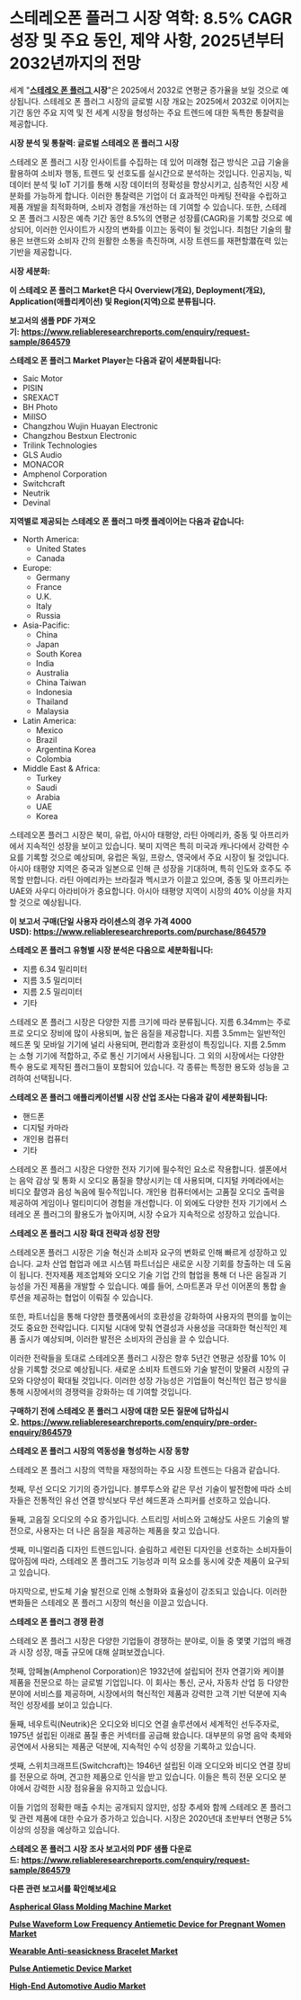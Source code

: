 <p><h1>스테레오폰 플러그 시장 역학: 8.5% CAGR 성장 및 주요 동인, 제약 사항, 2025년부터 2032년까지의 전망</h1></p><p>세계 "<strong><a href="https://www.reliableresearchreports.com/stereo-phone-plug-r864579?utm_campaign=105&utm_medium=8&utm_source=Github&utm_content=ia&utm_term=14032025&utm_id=stereo-phone-plug">스테레오 폰 플러그&nbsp;</a></strong><strong>시장</strong>"은 2025에서 2032로 연평균 증가율을 보일 것으로 예상됩니다. 스테레오 폰 플러그 시장의 글로벌 시장 개요는 2025에서 2032로 이어지는 기간 동안 주요 지역 및 전 세계 시장을 형성하는 주요 트렌드에 대한 독특한 통찰력을 제공합니다.</p>
<p><strong>시장 분석 및 통찰력: 글로벌 스테레오 폰 플러그 시장</strong></p>
<p><p>스테레오 폰 플러그 시장 인사이트를 수집하는 데 있어 미래형 접근 방식은 고급 기술을 활용하여 소비자 행동, 트렌드 및 선호도를 실시간으로 분석하는 것입니다. 인공지능, 빅데이터 분석 및 IoT 기기를 통해 시장 데이터의 정확성을 향상시키고, 심층적인 시장 세분화를 가능하게 합니다. 이러한 통찰력은 기업이 더 효과적인 마케팅 전략을 수립하고 제품 개발을 최적화하며, 소비자 경험을 개선하는 데 기여할 수 있습니다. 또한, 스테레오 폰 플러그 시장은 예측 기간 동안 8.5%의 연평균 성장률(CAGR)을 기록할 것으로 예상되어, 이러한 인사이트가 시장의 변화를 이끄는 동력이 될 것입니다. 최첨단 기술의 활용은 브랜드와 소비자 간의 원활한 소통을 촉진하며, 시장 트렌드를 재편할潜在력 있는 기반을 제공합니다.</p><a href="%7CAUTHORITHY_DOMAIN_URL%7C?utm_campaign=105&utm_medium=8&utm_source=Github&utm_content=ia&utm_term=14032025&utm_id=stereo-phone-plug"></a></p>
<p><strong>시장 세분화:</strong></p>
<p><strong>이 스테레오 폰 플러그 Market은 다시 Overview(개요), Deployment(개요), Application(애플리케이션) 및 Region(지역)으로 분류됩니다.</strong></p>
<p><strong>보고서의 샘플 PDF 가져오기:&nbsp;<a href="https://www.reliableresearchreports.com/enquiry/request-sample/864579?utm_campaign=105&utm_medium=8&utm_source=Github&utm_content=ia&utm_term=14032025&utm_id=stereo-phone-plug">https://www.reliableresearchreports.com/enquiry/request-sample/864579</a></strong><strong></strong></p>
<p><strong>스테레오 폰 플러그 Market Player는 다음과 같이 세분화됩니다:</strong></p>
<p><ul><li>Saic Motor</li><li>PISIN</li><li>SREXACT</li><li>BH Photo</li><li>MillSO</li><li>Changzhou Wujin Huayan Electronic</li><li>Changzhou Bestxun Electronic</li><li>Trilink Technologies</li><li>GLS Audio</li><li>MONACOR</li><li>Amphenol Corporation</li><li>Switchcraft</li><li>Neutrik</li><li>Devinal</li></ul></p>
<p><strong>지역별로 제공되는 스테레오 폰 플러그 마켓 플레이어는 다음과 같습니다:</strong></p>
<p><ul>
    <li>
        North America:
        <ul>
            <li>United States</li>
            <li>Canada</li>
        </ul>
    </li>
    <li>
        Europe:
        <ul>
            <li>Germany</li>
            <li>France</li>
            <li>U.K.</li>
            <li>Italy</li>
            <li>Russia</li>
        </ul>
    </li>
    <li>
        Asia-Pacific:
        <ul>
            <li>China</li>
            <li>Japan</li>
            <li>South Korea</li>
            <li>India</li>
            <li>Australia</li>
            <li>China Taiwan</li>
            <li>Indonesia</li>
            <li>Thailand</li>
            <li>Malaysia</li>
        </ul>
    </li>
    <li>
        Latin America:
        <ul>
            <li>Mexico</li>
            <li>Brazil</li>
            <li>Argentina Korea</li>
            <li>Colombia</li>
        </ul>
    </li>
    <li>
        Middle East & Africa:
        <ul>
            <li>Turkey</li>
            <li>Saudi</li>
            <li>Arabia</li>
            <li>UAE</li>
            <li>Korea</li>
        </ul>
    </li>
    </ul></p>
<p><p>스테레오폰 플러그 시장은 북미, 유럽, 아시아 태평양, 라틴 아메리카, 중동 및 아프리카에서 지속적인 성장을 보이고 있습니다. 북미 지역은 특히 미국과 캐나다에서 강력한 수요를 기록할 것으로 예상되며, 유럽은 독일, 프랑스, 영국에서 주요 시장이 될 것입니다. 아시아 태평양 지역은 중국과 일본으로 인해 큰 성장을 기대하며, 특히 인도와 호주도 주목할 만합니다. 라틴 아메리카는 브라질과 멕시코가 이끌고 있으며, 중동 및 아프리카는 UAE와 사우디 아라비아가 중요합니다. 아시아 태평양 지역이 시장의 40% 이상을 차지할 것으로 예상됩니다.</p></p>
<p><strong>이 보고서 구매(단일 사용자 라이센스의 경우 가격 4000 USD):&nbsp;<a href="https://www.reliableresearchreports.com/purchase/864579?utm_campaign=105&utm_medium=8&utm_source=Github&utm_content=ia&utm_term=14032025&utm_id=stereo-phone-plug">https://www.reliableresearchreports.com/purchase/864579</a></strong></p>
<p><strong>스테레오 폰 플러그 유형별 시장 분석은 다음으로 세분화됩니다:</strong></p>
<p><ul><li>지름 6.34 밀리미터</li><li>지름 3.5 밀리미터</li><li>지름 2.5 밀리미터</li><li>기타</li></ul></p>
<p><p>스테레오 폰 플러그 시장은 다양한 지름 크기에 따라 분류됩니다. 지름 6.34mm는 주로 프로 오디오 장비에 많이 사용되며, 높은 음질을 제공합니다. 지름 3.5mm는 일반적인 헤드폰 및 모바일 기기에 널리 사용되며, 편리함과 호환성이 특징입니다. 지름 2.5mm는 소형 기기에 적합하고, 주로 통신 기기에서 사용됩니다. 그 외의 시장에서는 다양한 특수 용도로 제작된 플러그들이 포함되어 있습니다. 각 종류는 특정한 용도와 성능을 고려하여 선택됩니다.</p></p>
<p><strong>스테레오 폰 플러그 애플리케이션별 시장 산업 조사는 다음과 같이 세분화됩니다:</strong></p>
<p><ul><li>핸드폰</li><li>디지털 카마라</li><li>개인용 컴퓨터</li><li>기타</li></ul></p>
<p><p>스테레오 폰 플러그 시장은 다양한 전자 기기에 필수적인 요소로 작용합니다. 셀폰에서는 음악 감상 및 통화 시 오디오 품질을 향상시키는 데 사용되며, 디지털 카메라에서는 비디오 촬영과 음성 녹음에 필수적입니다. 개인용 컴퓨터에서는 고품질 오디오 출력을 제공하여 게임이나 멀티미디어 경험을 개선합니다. 이 외에도 다양한 전자 기기에서 스테레오 폰 플러그의 활용도가 높아지며, 시장 수요가 지속적으로 성장하고 있습니다.</p></p>
<p><strong>스테레오 폰 플러그 시장 확대 전략과 성장 전망</strong></p>
<p><p>스테레오폰 플러그 시장은 기술 혁신과 소비자 요구의 변화로 인해 빠르게 성장하고 있습니다. 교차 산업 협업과 에코 시스템 파트너십은 새로운 시장 기회를 창출하는 데 도움이 됩니다. 전자제품 제조업체와 오디오 기술 기업 간의 협업을 통해 더 나은 음질과 기능성을 가진 제품을 개발할 수 있습니다. 예를 들어, 스마트폰과 무선 이어폰의 통합 솔루션을 제공하는 협업이 이뤄질 수 있습니다.</p><p>또한, 파트너십을 통해 다양한 플랫폼에서의 호환성을 강화하여 사용자의 편의를 높이는 것도 중요한 전략입니다. 디지털 시대에 맞춰 연결성과 사용성을 극대화한 혁신적인 제품 출시가 예상되며, 이러한 발전은 소비자의 관심을 끌 수 있습니다.</p><p>이러한 전략들을 토대로 스테레오폰 플러그 시장은 향후 5년간 연평균 성장률 10% 이상을 기록할 것으로 예상됩니다. 새로운 소비자 트렌드와 기술 발전이 맞물려 시장의 규모와 다양성이 확대될 것입니다. 이러한 성장 가능성은 기업들이 혁신적인 접근 방식을 통해 시장에서의 경쟁력을 강화하는 데 기여할 것입니다.</p></p>
<p><strong>구매하기 전에 스테레오 폰 플러그 시장에 대한 모든 질문에 답하십시오.&nbsp;<a href="https://www.reliableresearchreports.com/enquiry/pre-order-enquiry/864579?utm_campaign=105&utm_medium=8&utm_source=Github&utm_content=ia&utm_term=14032025&utm_id=stereo-phone-plug">https://www.reliableresearchreports.com/enquiry/pre-order-enquiry/864579</a></strong><strong></strong></p>
<p><strong>스테레오 폰 플러그 시장의 역동성을 형성하는 시장 동향</strong></p>
<p><p>스테레오 폰 플러그 시장의 역학을 재정의하는 주요 시장 트렌드는 다음과 같습니다. </p><p>첫째, 무선 오디오 기기의 증가입니다. 블루투스와 같은 무선 기술이 발전함에 따라 소비자들은 전통적인 유선 연결 방식보다 무선 헤드폰과 스피커를 선호하고 있습니다. </p><p>둘째, 고음질 오디오의 수요 증가입니다. 스트리밍 서비스와 고해상도 사운드 기술의 발전으로, 사용자는 더 나은 음질을 제공하는 제품을 찾고 있습니다. </p><p>셋째, 미니멀리즘 디자인 트렌드입니다. 슬림하고 세련된 디자인을 선호하는 소비자들이 많아짐에 따라, 스테레오 폰 플러그도 기능성과 미적 요소를 동시에 갖춘 제품이 요구되고 있습니다. </p><p>마지막으로, 반도체 기술 발전으로 인해 소형화와 효율성이 강조되고 있습니다. 이러한 변화들은 스테레오 폰 플러그 시장의 혁신을 이끌고 있습니다.</p></p>
<p><strong>스테레오 폰 플러그 경쟁 환경</strong></p>
<p><p>스테레오 폰 플러그 시장은 다양한 기업들이 경쟁하는 분야로, 이들 중 몇몇 기업의 배경과 시장 성장, 매출 규모에 대해 살펴보겠습니다. </p><p>첫째, 암페놀(Amphenol Corporation)은 1932년에 설립되어 전자 연결기와 케이블 제품을 전문으로 하는 글로벌 기업입니다. 이 회사는 통신, 군사, 자동차 산업 등 다양한 분야에 서비스를 제공하며, 시장에서의 혁신적인 제품과 강력한 고객 기반 덕분에 지속적인 성장세를 보이고 있습니다.</p><p>둘째, 네우트릭(Neutrik)은 오디오와 비디오 연결 솔루션에서 세계적인 선두주자로, 1975년 설립된 이래로 품질 좋은 커넥터를 공급해 왔습니다. 대부분의 유명 음악 축제와 공연에서 사용되는 제품군 덕분에, 지속적인 수익 성장을 기록하고 있습니다.</p><p>셋째, 스위치크래프트(Switchcraft)는 1946년 설립된 이래 오디오와 비디오 연결 장비를 전문으로 하며, 견고한 제품으로 인식을 받고 있습니다. 이들은 특히 전문 오디오 분야에서 강력한 시장 점유율을 유지하고 있습니다.</p><p>이들 기업의 정확한 매출 수치는 공개되지 않지만, 성장 추세와 함께 스테레오 폰 플러그 및 관련 제품에 대한 수요가 증가하고 있습니다. 시장은 2020년대 초반부터 연평균 5% 이상의 성장을 예상하고 있습니다.</p></p>
<p><strong>스테레오 폰 플러그 시장 조사 보고서의 PDF 샘플 다운로드:&nbsp;<a href="https://www.reliableresearchreports.com/enquiry/request-sample/864579?utm_campaign=105&utm_medium=8&utm_source=Github&utm_content=ia&utm_term=14032025&utm_id=stereo-phone-plug">https://www.reliableresearchreports.com/enquiry/request-sample/864579</a></strong></p>
<p><strong></strong></p>
<p><strong></strong></p>
<p><strong></strong></p>
<p><strong></strong></p>
<p><strong>다른 관련 보고서를 확인해보세요</strong></p>
<p><strong><p><a href="https://github.com/kimomeifbnu26/Market-Research-Report-List-1/blob/main/aspherical-glass-molding-machine-market.md?utm_campaign=105&utm_medium=8&utm_source=Github&utm_content=ia&utm_term=14032025&utm_id=stereo-phone-plug">Aspherical Glass Molding Machine Market</a></p><p><a href="https://github.com/forttgoddym7/Market-Research-Report-List-1/blob/main/pulse-waveform-low-frequency-antiemetic-device-for-pregnant-women-market.md?utm_campaign=105&utm_medium=8&utm_source=Github&utm_content=ia&utm_term=14032025&utm_id=stereo-phone-plug">Pulse Waveform Low Frequency Antiemetic Device for Pregnant Women Market</a></p><p><a href="https://github.com/daddskokenk4/Market-Research-Report-List-1/blob/main/wearable-anti-seasickness-bracelet-market.md?utm_campaign=105&utm_medium=8&utm_source=Github&utm_content=ia&utm_term=14032025&utm_id=stereo-phone-plug">Wearable Anti-seasickness Bracelet Market</a></p><p><a href="https://github.com/nicoytabiz7/Market-Research-Report-List-1/blob/main/pulse-antiemetic-device-market.md?utm_campaign=105&utm_medium=8&utm_source=Github&utm_content=ia&utm_term=14032025&utm_id=stereo-phone-plug">Pulse Antiemetic Device Market</a></p><p><a href="https://github.com/kabotcaddoub/Market-Research-Report-List-1/blob/main/high-end-automotive-audio-market.md?utm_campaign=105&utm_medium=8&utm_source=Github&utm_content=ia&utm_term=14032025&utm_id=stereo-phone-plug">High-End Automotive Audio Market</a></p></strong></p>
